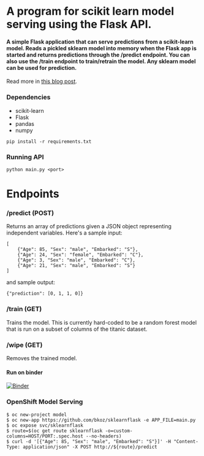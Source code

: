 # A program for scikit learn model serving using the Flask API.

#### A simple Flask application that can serve predictions from a scikit-learn model. Reads a pickled sklearn model into memory when the Flask app is started and returns predictions through the /predict endpoint. You can also use the /train endpoint to train/retrain the model. Any sklearn model can be used for prediction.

Read more in [this blog post](https://medium.com/@amirziai/a-flask-api-for-serving-scikit-learn-models-c8bcdaa41daa).

### Dependencies
- scikit-learn
- Flask
- pandas
- numpy

```
pip install -r requirements.txt
```

### Running API
```
python main.py <port>
```

# Endpoints
### /predict (POST)
Returns an array of predictions given a JSON object representing independent variables. Here's a sample input:
```
[
    {"Age": 85, "Sex": "male", "Embarked": "S"},
    {"Age": 24, "Sex": "female", "Embarked": "C"},
    {"Age": 3, "Sex": "male", "Embarked": "C"},
    {"Age": 21, "Sex": "male", "Embarked": "S"}
]
```

and sample output:
```
{"prediction": [0, 1, 1, 0]}
```

### /train (GET)
Trains the model. This is currently hard-coded to be a random forest model that is run on a subset of columns of the titanic dataset.

### /wipe (GET)
Removes the trained model.

#### Run on binder
[![Binder](https://mybinder.org/badge_logo.svg)](https://mybinder.org/v2/gh/bkoz/sklearnflask.git/master?urlpath=lab)

### OpenShift Model Serving

```
$ oc new-project model
$ oc new-app https://github.com/bkoz/sklearnflask -e APP_FILE=main.py
$ oc expose svc/sklearnflask
$ route=$(oc get route sklearnflask -o=custom-columns=HOST/PORT:.spec.host --no-headers)
$ curl -d '[{"Age": 85, "Sex": "male", "Embarked": "S"}]' -H "Content-Type: application/json" -X POST http://${route}/predict
```

